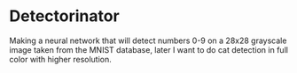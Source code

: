# Detectorinator
Making a neural network that will detect numbers 0-9 on a 28x28 grayscale image taken from the MNIST database,
later I want to do cat detection in full color with higher resolution.
